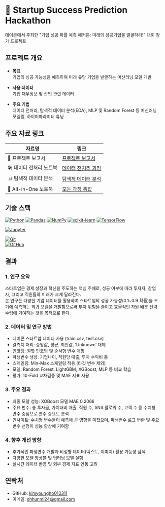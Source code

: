 # 🚀 Startup Success Prediction Hackathon
데이콘에서 주최한 "기업 성공 확률 예측 해커톤: 미래의 성공기업을 발굴하라!" 대회 참가 프로젝트

## 프로젝트 개요

- **목표**  
  기업의 성공 가능성을 예측하여 미래 유망 기업을 발굴하는 머신러닝 모델 개발

- **사용 데이터**  
  기업 재무정보 및 산업 관련 데이터

- **주요 기법**  
  데이터 전처리, 탐색적 데이터 분석(EDA), MLP 및 Random Forest 등 머신러닝 모델링, 하이퍼파라미터 튜닝


## 주요 자료 링크

| 자료명            | 링크                                                                                             |
|-----------------|------------------------------------------------------------------------------------------------|
| 📄 프로젝트 보고서    | [프로젝트 보고서](https://github.com/kimyoungho010311/Startup_Success_Prediction_Hackathon/blob/main/notebooks/Ocean/Report.ipynb)           |
| 🛠 데이터 전처리 노트북 | [데이터 전처리 과정](https://github.com/kimyoungho010311/Startup_Success_Prediction_Hackathon/blob/main/notebooks/Ocean/%EC%A0%84%EC%B2%98%EB%A6%AC%EB%85%B8%ED%8A%B8%EB%B6%81.ipynb)  |
| 📊 탐색적 데이터 분석 | [탐색적 데이터 분석](https://github.com/kimyoungho010311/Startup_Success_Prediction_Hackathon/blob/main/notebooks/Ocean/Dacon_statrup_EDA.ipynb)    |
| 🔗 All-in-One 노트북  | [모든 과정 통합](https://github.com/kimyoungho010311/Startup_Success_Prediction_Hackathon/blob/main/notebooks/Ocean/%EC%B5%9C%EC%A2%85%EB%B3%B8.ipynb)      |


## 기술 스택
[![Python](https://img.shields.io/badge/Python-3776AB?style=for-the-badge&logo=python&logoColor=white)](https://www.python.org/)  [![Pandas](https://img.shields.io/badge/Pandas-150458?style=for-the-badge&logo=pandas&logoColor=white)](https://pandas.pydata.org/)  [![NumPy](https://img.shields.io/badge/NumPy-013243?style=for-the-badge&logo=numpy&logoColor=white)](https://numpy.org/)  [![scikit-learn](https://img.shields.io/badge/scikit--learn-F7931E?style=for-the-badge&logo=scikit-learn&logoColor=white)](https://scikit-learn.org/)  [![TensorFlow](https://img.shields.io/badge/TensorFlow-FF6F00?style=for-the-badge&logo=tensorflow&logoColor=white)](https://www.tensorflow.org/)

[![Jupyter](https://img.shields.io/badge/Jupyter-F37626?style=for-the-badge&logo=jupyter&logoColor=white)](https://jupyter.org/)  

[![Git](https://img.shields.io/badge/Git-F05032?style=for-the-badge&logo=git&logoColor=white)](https://git-scm.com/)  
[![GitHub](https://img.shields.io/badge/GitHub-181717?style=for-the-badge&logo=github&logoColor=white)](https://github.com/)  


## 결과

### 1. 연구 요약  
스타트업은 경제 성장과 혁신을 주도하는 핵심 주체로, 성공 여부에 따라 투자자, 창업자, 그리고 직원들의 미래가 크게 달라진다.  
본 연구는 다양한 기업 데이터를 활용하여 스타트업의 성공 가능성(0.1~0.9 확률)을 조기에 예측하는 회귀 모델을 개발함으로써 투자 위험을 줄이고 효율적인 자원 배분 전략 수립에 기여하는 것을 목적으로 한다.

### 2. 데이터 및 연구 방법

- 데이콘 스타트업 데이터 사용 (train.csv, test.csv)
- 결측치 처리: 중앙값, 평균, 최빈값, ‘Unknown’ 대체
- 인코딩: 원핫 인코딩 및 순서형 변수 매핑
- 파생변수 생성: 기업나이, 직원당 매출, 투자 수익비 등
- 스케일링: Min-Max 스케일링 적용 (타깃 변수 제외)
- 모델: Random Forest, LightGBM, XGBoost, MLP 등 비교 학습
- 평가: 10-Fold 교차검증 및 MAE 지표 사용

### 3. 주요 결과

- 최종 모델 성능: XGBoost 모델 MAE 0.2068
- 주요 변수: 총 투자금, 가치대비 매출, 직원 수, SNS 팔로워 수, 고객 수 등 수치형 변수 중심으로 변수 중요도 분석
- 인사이트: 수치형 변수들이 예측에 큰 영향을 미쳤으며, 파생변수 로그 변환 및 주요 변수 선정이 성능 향상에 기여함

### 4. 향후 개선 방향

- 추가적인 파생변수 개발과 비정형 데이터(텍스트, 이미지) 활용 가능성 탐색
- 다양한 모델 앙상블 및 딥러닝 모델 실험
- 실시간 데이터 반영 및 외부 경제 지표 연동 고려


## 연락처

- GitHub: [kimyoungho010311](https://github.com/kimyoungho010311)  
- 이메일: ohhunmi24@gmail.com
